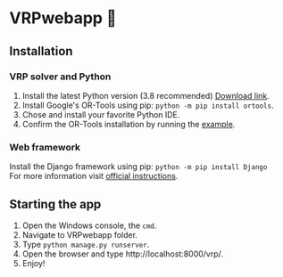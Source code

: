 # VRPwebapp :articulated_lorry:

## Installation  

### VRP solver and Python
1. Install the latest Python version (3.8 recommended) [Download link](https://www.python.org/downloads/).
2. Install Google's OR-Tools using pip: `python -m pip install ortools`.
3. Chose and install your favorite Python IDE.  
4. Confirm the OR-Tools installation by running the [example](https://developers.google.com/optimization/routing/vrp).  

### Web framework
Install the Django framework using pip: `python -m pip install Django`  
For more information visit [official instructions](https://docs.djangoproject.com/en/3.1/topics/install/#installing-official-release).

## Starting the app
1. Open the Windows console, the `cmd`.
2. Navigate to VRPwebapp folder.
3. Type `python manage.py runserver`.
4. Open the browser and type http://localhost:8000/vrp/.
5. Enjoy!
